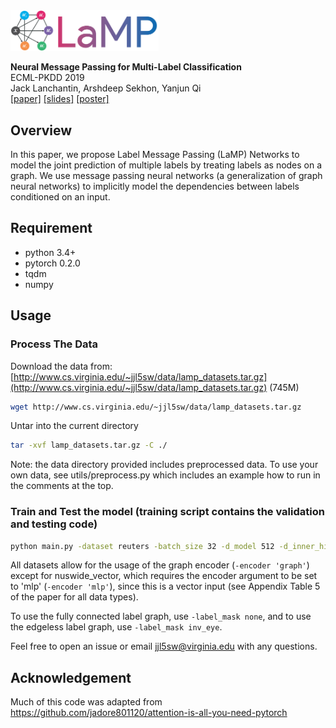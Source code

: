 <img src="LaMP.png" width="47%" height="47%">

**Neural Message Passing for Multi-Label Classification**<br/>
ECML-PKDD 2019<br/>
Jack Lanchantin, Arshdeep Sekhon, Yanjun Qi<br/>
[[paper]](https://arxiv.org/abs/1904.08049)
[[slides]](https://www.cs.virginia.edu/~jjl5sw/documents/LaMP_slides.pdf)
[[poster]](https://www.cs.virginia.edu/~jjl5sw/documents/LaMP_poster.pdf)

## Overview
In this paper, we propose Label Message Passing (LaMP) Networks to model the joint
prediction of multiple labels by treating labels as nodes on a graph. 
We use message passing neural networks (a generalization of graph neural networks) to implicitly model
the dependencies between labels conditioned on an input. 

## Requirement
- python 3.4+
- pytorch 0.2.0
- tqdm
- numpy


## Usage

### Process The Data
Download the data from: [http://www.cs.virginia.edu/~jjl5sw/data/lamp_datasets.tar.gz](http://www.cs.virginia.edu/~jjl5sw/data/lamp_datasets.tar.gz) (745M)
```bash
wget http://www.cs.virginia.edu/~jjl5sw/data/lamp_datasets.tar.gz
```

Untar into the current directory
```bash
tar -xvf lamp_datasets.tar.gz -C ./
```

<!--
### 1) Preprocess the data for a specific dataset
```bash
python preprocess.py -train_src data/reuters/train_inputs.txt -train_tgt data/reuters/train_labels.txt -valid_src data/reuters/valid_inputs.txt -valid_tgt data/reuters/valid_labels.txt -test_src data/reuters/test_inputs.txt -test_tgt data/reuters/test_labels.txt -save_data data/reuters/train_valid_test.pt -max_seq_len 300
```
-->

Note: the data directory provided includes preprocessed data. To use your own data, see utils/preprocess.py which includes an example how to run in the comments at the top.

### Train and Test the model (training script contains the validation and testing code)
```bash
python main.py -dataset reuters -batch_size 32 -d_model 512 -d_inner_hid 512 -n_layers_enc 2 -n_layers_dec 2 -n_head 4 -epoch 50 -dropout 0.2 -dec_dropout 0.2 -lr 0.0002 -encoder 'graph' -decoder 'graph' -label_mask 'prior'
```

All datasets allow for the usage of the graph encoder (`-encoder 'graph'`) except for nuswide_vector, which requires the encoder argument to be set to 'mlp' (`-encoder 'mlp'`), since this is a vector input (see Appendix Table 5 of the paper for all data types). 

To use the fully connected label graph, use `-label_mask none`, and to use the edgeless label graph, use `-label_mask inv_eye`.


Feel free to open an issue or email jjl5sw@virginia.edu with any questions.

## Acknowledgement
Much of this code was adapted from https://github.com/jadore801120/attention-is-all-you-need-pytorch
